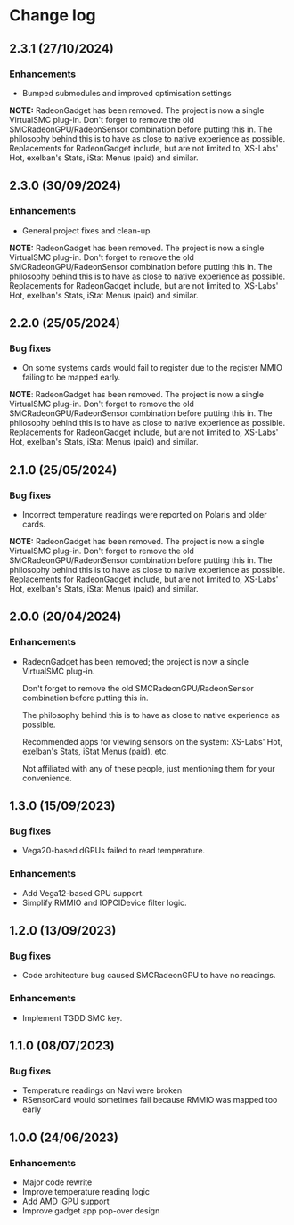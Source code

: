 # Change log

## 2.3.1 (27/10/2024)

### Enhancements

- Bumped submodules and improved optimisation settings

**NOTE:** RadeonGadget has been removed. The project is now a single VirtualSMC plug-in. Don't forget to remove the old SMCRadeonGPU/RadeonSensor combination before putting this in. The philosophy behind this is to have as close to native experience as possible. Replacements for RadeonGadget include, but are not limited to, XS-Labs' Hot, exelban's Stats, iStat Menus (paid) and similar.

## 2.3.0 (30/09/2024)

### Enhancements

- General project fixes and clean-up.

**NOTE:** RadeonGadget has been removed. The project is now a single VirtualSMC plug-in. Don't forget to remove the old SMCRadeonGPU/RadeonSensor combination before putting this in. The philosophy behind this is to have as close to native experience as possible. Replacements for RadeonGadget include, but are not limited to, XS-Labs' Hot, exelban's Stats, iStat Menus (paid) and similar.

## 2.2.0 (25/05/2024)

### Bug fixes

- On some systems cards would fail to register due to the register MMIO failing to be mapped early.

**NOTE**: RadeonGadget has been removed. The project is now a single VirtualSMC plug-in. Don't forget to remove the old SMCRadeonGPU/RadeonSensor combination before putting this in. The philosophy behind this is to have as close to native experience as possible. Replacements for RadeonGadget include, but are not limited to, XS-Labs' Hot, exelban's Stats, iStat Menus (paid) and similar.

## 2.1.0 (25/05/2024)

### Bug fixes

- Incorrect temperature readings were reported on Polaris and older cards.

**NOTE:** RadeonGadget has been removed. The project is now a single VirtualSMC plug-in. Don't forget to remove the old SMCRadeonGPU/RadeonSensor combination before putting this in. The philosophy behind this is to have as close to native experience as possible. Replacements for RadeonGadget include, but are not limited to, XS-Labs' Hot, exelban's Stats, iStat Menus (paid) and similar.

## 2.0.0 (20/04/2024)

### Enhancements

- RadeonGadget has been removed; the project is now a single VirtualSMC plug-in.

  Don't forget to remove the old SMCRadeonGPU/RadeonSensor combination before putting this in.

  The philosophy behind this is to have as close to native experience as possible.

  Recommended apps for viewing sensors on the system: XS-Labs' Hot, exelban's Stats, iStat Menus (paid), etc.

  Not affiliated with any of these people, just mentioning them for your convenience.

## 1.3.0 (15/09/2023)

### Bug fixes

- Vega20-based dGPUs failed to read temperature.

### Enhancements

- Add Vega12-based GPU support.
- Simplify RMMIO and IOPCIDevice filter logic.

## 1.2.0 (13/09/2023)

### Bug fixes

- Code architecture bug caused SMCRadeonGPU to have no readings.

### Enhancements

- Implement TGDD SMC key.

## 1.1.0 (08/07/2023)

### Bug fixes

- Temperature readings on Navi were broken
- RSensorCard would sometimes fail because RMMIO was mapped too early

## 1.0.0 (24/06/2023)

### Enhancements

- Major code rewrite
- Improve temperature reading logic
- Add AMD iGPU support
- Improve gadget app pop-over design
